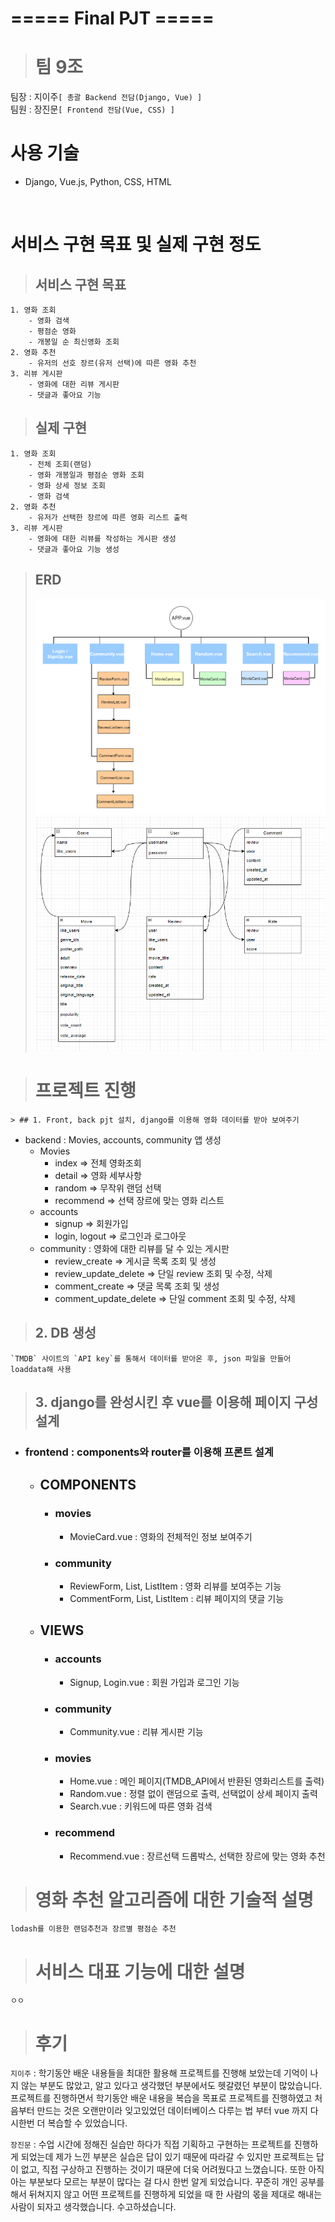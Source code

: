 # ===== Final PJT =====

> # 팀 9조
  팀장 : 지이주`[ 총괄 Backend 전담(Django, Vue) ]`  
  팀원 : 장진문`[ Frontend 전담(Vue, CSS) ]`

# 사용 기술
- Django, Vue.js, Python, CSS, HTML  
<br>

# 서비스 구현 목표 및 실제 구현 정도
> ## 서비스 구현 목표
    1. 영화 조회
        - 영화 검색
        - 평점순 영화
        - 개봉일 순 최신영화 조회
    2. 영화 추천
        - 유저의 선호 장르(유저 선택)에 따른 영화 추천
    3. 리뷰 게시판
        - 영화에 대한 리뷰 게시판
        - 댓글과 좋아요 기능

> ## 실제 구현
    1. 영화 조회
        - 전체 조회(랜덤)
        - 영화 개봉일과 평점순 영화 조회
        - 영화 상세 정보 조회
        - 영화 검색
    2. 영화 추천
        - 유저가 선택한 장르에 따른 영화 리스트 출력
    3. 리뷰 게시판
        - 영화에 대한 리뷰를 작성하는 게시판 생성
        - 댓글과 좋아요 기능 생성

> ## ERD
> ![ERD](./img/ERD.jpg)
> ![ERD1](./img/ERD1.png)

> # 프로젝트 진행  
    > ## 1. Front, back pjt 설치, django를 이용해 영화 데이터를 받아 보여주기
   - backend : Movies, accounts, community 앱 생성
     - Movies
       - index => 전체 영화조회
       - detail => 영화 세부사항
       - random => 무작위 랜덤 선택
       - recommend => 선택 장르에 맞는 영화 리스트
     - accounts
       - signup => 회원가입
       - login, logout => 로그인과 로그아웃
     - community : 영화에 대한 리뷰를 달 수 있는 게시판
       - review_create => 게시글 목록 조회 및 생성
       - review_update_delete => 단일 review 조회 및 수정, 삭제
       - comment_create => 댓글 목록 조회 및 생성
       - comment_update_delete => 단일 comment 조회 및 수정, 삭제

> ## 2. DB 생성
    `TMDB` 사이트의 `API key`를 통해서 데이터를 받아온 후, json 파일을 만들어 loaddata해 사용

> ## 3. django를 완성시킨 후 vue를 이용해 페이지 구성 설계
  - ### <b>frontend : components와 router를 이용해 프론트 설계</b>

    - ## COMPONENTS
      - ### movies
        - MovieCard.vue : 영화의 전체적인 정보 보여주기
      - ### community
        - ReviewForm, List, ListItem : 영화 리뷰를 보여주는 기능
        - CommentForm, List, ListItem : 리뷰 페이지의 댓글 기능

    - ## VIEWS
      - ### accounts
        - Signup, Login.vue : 회원 가입과 로그인 기능
      - ### community
        - Community.vue : 리뷰 게시판 기능 
      - ### movies
        - Home.vue : 메인 페이지(TMDB_API에서 반환된 영화리스트를 출력)
        - Random.vue : 정렬 없이 랜덤으로 출력, 선택없이 상세 페이지 출력
        - Search.vue : 키워드에 따른 영화 검색
      - ### recommend
        - Recommend.vue : 장르선택 드롭박스, 선택한 장르에 맞는 영화 추천

> # 영화 추천 알고리즘에 대한 기술적 설명
    lodash를 이용한 랜덤추천과 장르별 평점순 추천

> # 서비스 대표 기능에 대한 설명
    ㅇㅇ

> # 후기
`지이주` : 학기동안 배운 내용들을 최대한 활용해 프로젝트를 진행해 보았는데 기억이 나지 않는 부분도 많았고, 알고 있다고 생각했던 부분에서도 헷갈렸던 부분이 많았습니다. 프로젝트를 진행하면서 학기동안 배운 내용을 복습을 목표로 프로젝트를 진행하였고 처음부터 만드는 것은 오랜만이라 잊고있었던 데이터베이스 다루는 법 부터 vue 까지 다시한번 더 복습할 수 있었습니다.  
  
`장진문` : 수업 시간에 정해진 실습만 하다가 직접 기획하고 구현하는 프로젝트를 진행하게 되었는데 
제가 느낀 부분은 실습은 답이 있기 때문에 따라갈 수 있지만  프로젝트는 답이 없고, 직접 구상하고 진행하는 것이기 때문에 더욱 어려웠다고 느꼈습니다.
또한 아직 아는 부분보다 모르는 부분이 많다는 걸 다시 한번 알게 되었습니다.
꾸준히 개인 공부를 해서 뒤쳐지지 않고 어떤 프로젝트를 진행하게 되었을 때 한 사람의 몫을 제대로 해내는 사람이 되자고 생각했습니다. 수고하셨습니다.








